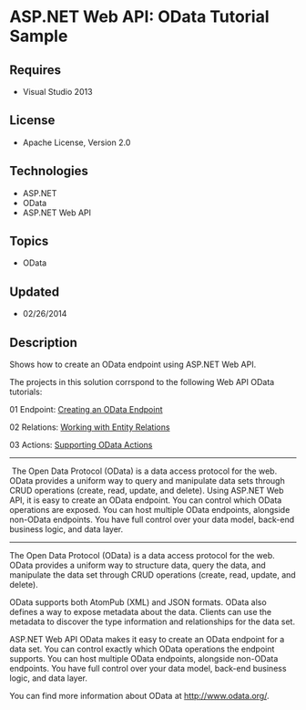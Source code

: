# ASP.NET Web API: OData Tutorial Sample
## Requires
- Visual Studio 2013
## License
- Apache License, Version 2.0
## Technologies
- ASP.NET
- OData
- ASP.NET Web API
## Topics
- OData
## Updated
- 02/26/2014
## Description

<p>Shows how to create an OData endpoint&nbsp;using ASP.NET Web API.</p>
<p>The projects in this solution corrspond to the following Web API OData tutorials:</p>
<p>01 Endpoint: <a href="http://www.asp.net/web-api/overview/odata-support-in-aspnet-web-api/creating-an-odata-endpoint">
Creating an OData Endpoint</a></p>
<p>02 Relations: <a href="http://www.asp.net/web-api/overview/odata-support-in-aspnet-web-api/working-with-entity-relations">
Working with Entity Relations</a></p>
<p>03 Actions: <a href="http://www.asp.net/web-api/overview/odata-support-in-aspnet-web-api/odata-actions">
Supporting OData Actions</a></p>
<hr>
<p>&nbsp;The Open Data Protocol (OData) is a data access protocol for the web. OData provides a uniform way to query and manipulate data sets through CRUD operations (create, read, update, and delete). Using ASP.NET Web API, it is easy to create an OData endpoint.
 You can control which OData operations are exposed. You can host multiple OData endpoints, alongside non-OData endpoints. You have full control over your data model, back-end business logic, and data layer.</p>
<hr>
<p>The Open Data Protocol (OData) is a data access protocol for the web. OData provides a uniform way to structure data, query the data, and manipulate the data set through CRUD operations (create, read, update, and delete).</p>
<p>OData supports both AtomPub (XML) and JSON formats. OData also defines a way to expose metadata about the data. Clients can use the metadata to discover the type information and relationships for the data set.</p>
<p>ASP.NET Web API OData makes it easy to create an OData endpoint for a data set. You can control exactly which OData operations the endpoint supports. You can host multiple OData endpoints, alongside non-OData endpoints. You have full control over your data
 model, back-end business logic, and data layer.</p>
<p>You can find more information about OData at <a href="http://www.odata.org/">http://www.odata.org/</a>.</p>
